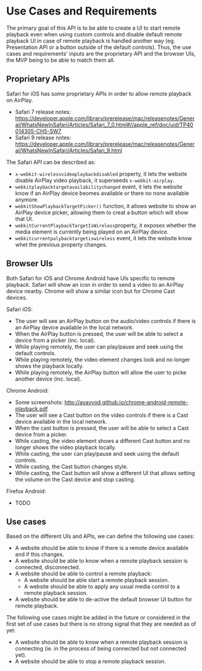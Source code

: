# Use Cases and Requirements

The primary goal of this API is to be able to create a UI to start remote playback even when using custom controls and disable default remote playback UI in case of remote playback is handled another way (eg. Presentation API or a button outside of the default controls). Thus, the use cases and requirements' inputs are the proprietary API and the browser UIs, the MVP being to be able to match them all.

## Proprietary APIs

Safari for iOS has some proprietary APIs in order to allow remote playback on AirPlay.
- Safari 7 release notes: https://developer.apple.com/library/prerelease/mac/releasenotes/General/WhatsNewInSafari/Articles/Safari_7_0.html#//apple_ref/doc/uid/TP40014305-CH5-SW7
- Safari 9 release notes: https://developer.apple.com/library/prerelease/mac/releasenotes/General/WhatsNewInSafari/Articles/Safari_9.html

The Safari API can be described as:
- ```x-webkit-wirelessvideoplaybackdisabled``` property, it lets the website disable AirPlay video playback, it superseeds ```x-webkit-airplay```.
- ```webkitplaybacktargetavailabilitychanged``` event, it lets the website know if an AirPlay device beomes available or there no none available anymore.
- ```webkitShowPlaybackTargetPicker()``` function, it allows website to show an AirPlay device picker, allowing them to creat a button which will show that UI.
- ```webkitCurrentPlaybackTargetIsWireless```property, it exposes whether the media element is currently being played on an AirPlay device.
- ```webkitcurrentpalybacktargetiswireless``` event, it lets the website know whet the previous property changes.


## Browser UIs

Both Safari for iOS and Chrome Android have UIs specific to remote playback. Safari will show an icon in order to send a video to an AirPlay device nearby. Chrome will show a similar icon but for Chrome Cast devices.

Safari iOS:
- The user will see an AirPlay button on the audio/video controls if there is an AirPlay device available in the local network.
- When the AirPlay button is pressed, the user will be able to select a device from a picker (inc. local).
- While playing remotely, the user can play/pause and seek using the default controls.
- While playing remotely, the video element changes look and no longer shows the playback locally.
- While playing remotely, the AirPlay button will allow the user to picke another device (inc. local).

Chrome Android:
- Some screenshots: http://avayvod.github.io/chrome-android-remote-playback.pdf
- The user will see a Cast button on the video controls if there is a Cast device available in the local network.
- When the cast button is pressed, the user will be able to select a Cast device from a picker.
- While casting, the video element shows a different Cast button and no longer shows the video playback locally.
- While casting, the user can play/pause and seek using the default controls.
- While casting, the Cast button changes style.
- While casting, the Cast button will show a different UI that allows setting the volume on the Cast device and stop casting.

Firefox Android:
- TODO

## Use cases

Based on the different UIs and APIs, we can define the following use cases:
- A website should be able to know if there is a remote device available and if this changes.
- A website should be able to know when a remote playback session is connected, disconnected.
- A website should be able to control a remote playback:
  - A website should be able start a remote playback session.
  - A website should be able to apply any usual media control to a remote playback session.
- A website should be able to de-active the default browser UI button for remote playback.

The following use cases might be added in the future or considered in the first set of use cases but there is no strong signal that they are needed as of yet:
- A website should be able to know when a remote playback session is connecting (ie. in the process of being connected but not connected yet).
- A website should be able to stop a remote playback session.
